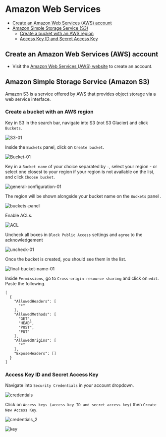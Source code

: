 # Amazon Web Services 

- [Create an Amazon Web Services (AWS) account]()
- [Amazon Simple Storage Service (S3)]()
	- [Create a bucket with an AWS region]()
	- [Access Key ID and Secret Access Key]()

## Create an Amazon Web Services (AWS) account 

- Visit the [Amazon Web Services (AWS) website](https://portal.aws.amazon.com/billing/signup#/start/email) to create an account. 

## Amazon Simple Storage Service (Amazon S3)

Amazon S3 is a service offered by AWS that provides object storage via a web service interface.

### Create a bucket with an AWS region 

Key in S3 in the search bar, navigate into S3 (not S3 Glacier) and click `Buckets`. 

![S3-01](https://user-images.githubusercontent.com/35587864/177148178-a10ee2a5-b90e-4653-a4f5-cdeb862498bc.png)

Inside the `Buckets` panel, click on `Create bucket`. 

![Bucket-01](https://user-images.githubusercontent.com/35587864/177148475-bc9b0052-5e3f-4abc-8305-11bb31d7be71.png)

Key in a `Bucket name` of your choice separated by `-`, select your region - or select one closest to your region if your region is not available on the list, and click `Choose bucket`. 

![general-configuration-01](https://user-images.githubusercontent.com/35587864/177148710-a47b1c51-2e72-4619-9eb7-1d5afef994f7.png)

The region will be shown alongside your bucket name on the `Buckets` panel .

![buckets-panel](https://user-images.githubusercontent.com/35587864/177148753-3c06d388-b738-4960-bfeb-fc8a8d22dc5e.png)

Enable ACLs.

![ACL](https://user-images.githubusercontent.com/35587864/177148789-97d0a5f4-5660-4089-9b9b-67650b104693.png)

Uncheck all boxes in `Block Public Access` settings and `agree` to the acknowledgement

![uncheck-01](https://user-images.githubusercontent.com/35587864/177148830-c0c2f6a2-afe2-476a-b1ed-dd98e75b8e9f.png)

Once the bucket is created, you should see them in the list. 

![final-bucket-name-01](https://user-images.githubusercontent.com/35587864/177148961-00c3df65-95f7-417b-8d9a-d3a9090f44c7.png)

Inside `Permissions`, go to `Cross-origin resource sharing` and click on `edit`. Paste the following. 

```
[
  {
    "AllowedHeaders": [
      "*"
    ],
    "AllowedMethods": [
      "GET",
      "HEAD",
      "POST",
      "PUT"
    ],
    "AllowedOrigins": [
      "*"
    ],
    "ExposeHeaders": []
  }
]
```
### Access Key ID and Secret Access Key

Navigate into `Security Credentials` in your account dropdown.

![credentials](https://user-images.githubusercontent.com/35587864/177149113-ecc80c6c-ea14-4766-89a1-27ef1a4d0a34.png)

Click on `Access keys (access key ID and secret access key)` then `Create New Access Key`. 

![credentials_2](https://user-images.githubusercontent.com/35587864/177149136-346d1348-3e5f-4833-b711-ff191cb1421a.png)

![key](https://user-images.githubusercontent.com/35587864/177149164-764c333c-e84b-4859-9080-6aa9f25231d3.png)
